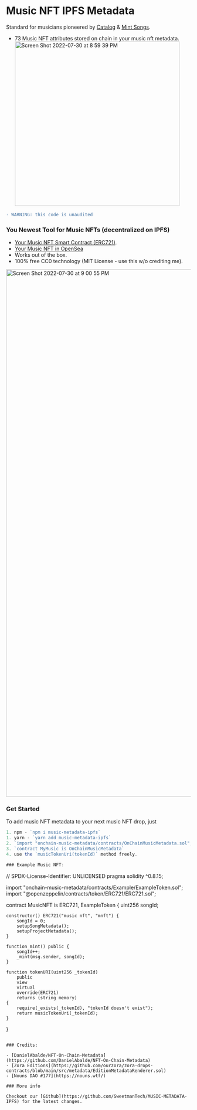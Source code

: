 # Music NFT IPFS Metadata

Standard for musicians pioneered by [Catalog](https://beta.catalog.works/) & [Mint Songs](https://zora.co/collections/0x2B5426A5B98a3E366230ebA9f95a24f09Ae4a584/93).

- 73 Music NFT attributes stored on chain in your music nft metadata.
  <img width="449" alt="Screen Shot 2022-07-30 at 8 59 39 PM" src="https://user-images.githubusercontent.com/23249402/182004014-a8e7fb11-92b5-44d1-a538-0682611d81c7.png">

```diff
- WARNING: this code is unaudited
```

### You Newest Tool for Music NFTs (decentralized on IPFS)

- [Your Music NFT Smart Contract (ERC721)](https://mumbai.polygonscan.com/address/0xb7CF570F9a816CEB90b780C324ECcdb6Fa6C722F#code).
- [Your Music NFT in OpenSea](https://testnets.opensea.io/assets/mumbai/0xb7CF570F9a816CEB90b780C324ECcdb6Fa6C722F/1)
- Works out of the box.
- 100% free CC0 technology (MIT License - use this w/o crediting me).

<img width="1440" alt="Screen Shot 2022-07-30 at 9 00 55 PM" src="https://user-images.githubusercontent.com/23249402/182004025-56ee0c37-0502-4677-9da4-b8d0217441a8.png">

### Get Started

To add music NFT metadata to your next music NFT drop, just

```js
1. npm - `npm i music-metadata-ipfs`
1. yarn - `yarn add music-metadata-ipfs`
2. `import "onchain-music-metadata/contracts/OnChainMusicMetadata.sol";`
3. `contract MyMusic is OnChainMusicMetadata`
4. use the `musicTokenUri(tokenId)` method freely.

### Example Music NFT:

```

// SPDX-License-Identifier: UNLICENSED
pragma solidity ^0.8.15;

import "onchain-music-metadata/contracts/Example/ExampleToken.sol";
import "@openzeppelin/contracts/token/ERC721/ERC721.sol";

contract MusicNFT is ERC721, ExampleToken {
uint256 songId;

    constructor() ERC721("music nft", "mnft") {
        songId = 0;
        setupSongMetadata();
        setupProjectMetadata();
    }

    function mint() public {
        songId++;
        _mint(msg.sender, songId);
    }

    function tokenURI(uint256 _tokenId)
        public
        view
        virtual
        override(ERC721)
        returns (string memory)
    {
        require(_exists(_tokenId), "tokenId doesn't exist");
        return musicTokenUri(_tokenId);
    }

}

```

### Credits:

- [DanielAbalde/NFT-On-Chain-Metadata](https://github.com/DanielAbalde/NFT-On-Chain-Metadata)
- [Zora Editions](https://github.com/ourzora/zora-drops-contracts/blob/main/src/metadata/EditionMetadataRenderer.sol)
- [Nouns DAO #177](https://nouns.wtf/)

### More info

Checkout our [Github](https://github.com/SweetmanTech/MUSIC-METADATA-IPFS) for the latest changes.
```
